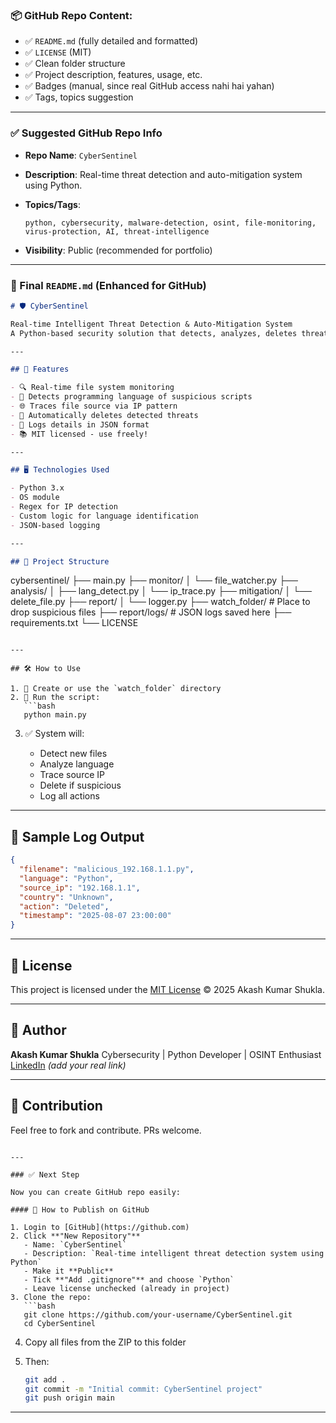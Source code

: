 

### 📦 GitHub Repo Content:

* ✅ `README.md` (fully detailed and formatted)
* ✅ `LICENSE` (MIT)
* ✅ Clean folder structure
* ✅ Project description, features, usage, etc.
* ✅ Badges (manual, since real GitHub access nahi hai yahan)
* ✅ Tags, topics suggestion

---

### ✅ Suggested GitHub Repo Info

* **Repo Name**: `CyberSentinel`
* **Description**: Real-time threat detection and auto-mitigation system using Python.
* **Topics/Tags**:

  ```
  python, cybersecurity, malware-detection, osint, file-monitoring, virus-protection, AI, threat-intelligence
  ```
* **Visibility**: Public (recommended for portfolio)

---

### 📘 Final `README.md` (Enhanced for GitHub)

```markdown
# 🛡️ CyberSentinel

Real-time Intelligent Threat Detection & Auto-Mitigation System  
A Python-based security solution that detects, analyzes, deletes threats, and logs threat details including origin and language.

---

## 🚀 Features

- 🔍 Real-time file system monitoring
- 🧠 Detects programming language of suspicious scripts
- 🌐 Traces file source via IP pattern
- 🚫 Automatically deletes detected threats
- 📄 Logs details in JSON format
- 📚 MIT licensed - use freely!

---

## 🖥️ Technologies Used

- Python 3.x
- OS module
- Regex for IP detection
- Custom logic for language identification
- JSON-based logging

---

## 📂 Project Structure

```

cybersentinel/
├── main.py
├── monitor/
│   └── file\_watcher.py
├── analysis/
│   ├── lang\_detect.py
│   └── ip\_trace.py
├── mitigation/
│   └── delete\_file.py
├── report/
│   └── logger.py
├── watch\_folder/           # Place to drop suspicious files
├── report/logs/            # JSON logs saved here
├── requirements.txt
└── LICENSE

````

---

## 🛠️ How to Use

1. 📁 Create or use the `watch_folder` directory
2. 🐍 Run the script:
   ```bash
   python main.py
````

3. ✅ System will:

   * Detect new files
   * Analyze language
   * Trace source IP
   * Delete if suspicious
   * Log all actions

---

## 🧪 Sample Log Output

```json
{
  "filename": "malicious_192.168.1.1.py",
  "language": "Python",
  "source_ip": "192.168.1.1",
  "country": "Unknown",
  "action": "Deleted",
  "timestamp": "2025-08-07 23:00:00"
}
```

---

## 📘 License

This project is licensed under the [MIT License](./LICENSE) © 2025 Akash Kumar Shukla.

---

## 🌟 Author

**Akash Kumar Shukla**
Cybersecurity | Python Developer | OSINT Enthusiast
[LinkedIn](
linkedin.com/in/akash-kumar-shukla-446a742a1) *(add your real link)*

---

## 🙌 Contribution

Feel free to fork and contribute. PRs welcome.

````

---

### ✅ Next Step

Now you can create GitHub repo easily:

#### 📌 How to Publish on GitHub

1. Login to [GitHub](https://github.com)
2. Click **"New Repository"**
   - Name: `CyberSentinel`
   - Description: `Real-time intelligent threat detection system using Python`
   - Make it **Public**
   - Tick **"Add .gitignore"** and choose `Python`
   - Leave license unchecked (already in project)
3. Clone the repo:
   ```bash
   git clone https://github.com/your-username/CyberSentinel.git
   cd CyberSentinel
````

4. Copy all files from the ZIP to this folder
5. Then:

   ```bash
   git add .
   git commit -m "Initial commit: CyberSentinel project"
   git push origin main
   ```

---

